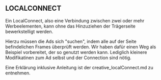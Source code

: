 ## LOCALCONNECT

Ein  LocalConnect, also eine Verbindung zwischen zwei oder mehr Werbeelementen, kann ohne das Hinzuziehen der Trägerseite bewerkstelligt werden.

Hierzu müssen die Ads sich "suchen", indem alle auf der Seite befindelichen Frames überprüft werden.
Wir haben dafür einen Weg als Beispiel vorbereitet, der so genutzt werden kann.
Lediglich kleinere Modifikatinen zum Ad selbst und der Connection sind nötig.

Eine Erklärung inklusive Anleitung ist der creative_localConnect.md zu entnehmen.

 
